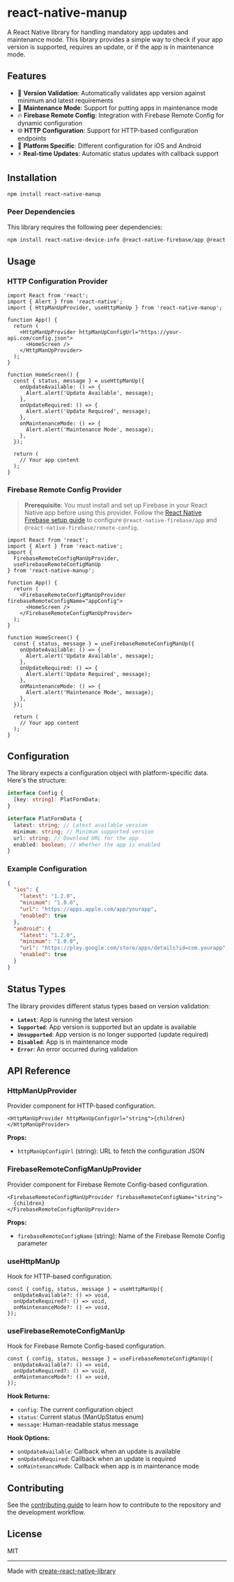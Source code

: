 # react-native-manup

A React Native library for handling mandatory app updates and maintenance mode. This library provides a simple way to check if your app version is supported, requires an update, or if the app is in maintenance mode.

## Features

- 🔄 **Version Validation**: Automatically validates app version against minimum and latest requirements
- 🚧 **Maintenance Mode**: Support for putting apps in maintenance mode
- 🔥 **Firebase Remote Config**: Integration with Firebase Remote Config for dynamic configuration
- 🌐 **HTTP Configuration**: Support for HTTP-based configuration endpoints
- 📱 **Platform Specific**: Different configuration for iOS and Android
- ⚡ **Real-time Updates**: Automatic status updates with callback support

## Installation

```sh
npm install react-native-manup
```

### Peer Dependencies

This library requires the following peer dependencies:

```sh
npm install react-native-device-info @react-native-firebase/app @react-native-firebase/remote-config
```

## Usage

### HTTP Configuration Provider

```tsx
import React from 'react';
import { Alert } from 'react-native';
import { HttpManUpProvider, useHttpManUp } from 'react-native-manup';

function App() {
  return (
    <HttpManUpProvider httpManUpConfigUrl="https://your-api.com/config.json">
      <HomeScreen />
    </HttpManUpProvider>
  );
}

function HomeScreen() {
  const { status, message } = useHttpManUp({
    onUpdateAvailable: () => {
      Alert.alert('Update Available', message);
    },
    onUpdateRequired: () => {
      Alert.alert('Update Required', message);
    },
    onMaintenanceMode: () => {
      Alert.alert('Maintenance Mode', message);
    },
  });

  return (
    // Your app content
  );
}
```

### Firebase Remote Config Provider

> **Prerequisite**: You must install and set up Firebase in your React Native app before using this provider. Follow the [React Native Firebase setup guide](https://rnfirebase.io/#installation) to configure `@react-native-firebase/app` and `@react-native-firebase/remote-config`.

```tsx
import React from 'react';
import { Alert } from 'react-native';
import {
  FirebaseRemoteConfigManUpProvider,
  useFirebaseRemoteConfigManUp
} from 'react-native-manup';

function App() {
  return (
    <FirebaseRemoteConfigManUpProvider firebaseRemoteConfigName="appConfig">
      <HomeScreen />
    </FirebaseRemoteConfigManUpProvider>
  );
}

function HomeScreen() {
  const { status, message } = useFirebaseRemoteConfigManUp({
    onUpdateAvailable: () => {
      Alert.alert('Update Available', message);
    },
    onUpdateRequired: () => {
      Alert.alert('Update Required', message);
    },
    onMaintenanceMode: () => {
      Alert.alert('Maintenance Mode', message);
    },
  });

  return (
    // Your app content
  );
}
```

## Configuration

The library expects a configuration object with platform-specific data. Here's the structure:

```typescript
interface Config {
  [key: string]: PlatFormData;
}

interface PlatFormData {
  latest: string; // Latest available version
  minimum: string; // Minimum supported version
  url: string; // Download URL for the app
  enabled: boolean; // Whether the app is enabled
}
```

### Example Configuration

```json
{
  "ios": {
    "latest": "1.2.0",
    "minimum": "1.0.0",
    "url": "https://apps.apple.com/app/yourapp",
    "enabled": true
  },
  "android": {
    "latest": "1.2.0",
    "minimum": "1.0.0",
    "url": "https://play.google.com/store/apps/details?id=com.yourapp",
    "enabled": true
  }
}
```

## Status Types

The library provides different status types based on version validation:

- **`Latest`**: App is running the latest version
- **`Supported`**: App version is supported but an update is available
- **`Unsupported`**: App version is no longer supported (update required)
- **`Disabled`**: App is in maintenance mode
- **`Error`**: An error occurred during validation

## API Reference

### HttpManUpProvider

Provider component for HTTP-based configuration.

```tsx
<HttpManUpProvider httpManUpConfigUrl="string">{children}</HttpManUpProvider>
```

**Props:**

- `httpManUpConfigUrl` (string): URL to fetch the configuration JSON

### FirebaseRemoteConfigManUpProvider

Provider component for Firebase Remote Config-based configuration.

```tsx
<FirebaseRemoteConfigManUpProvider firebaseRemoteConfigName="string">
  {children}
</FirebaseRemoteConfigManUpProvider>
```

**Props:**

- `firebaseRemoteConfigName` (string): Name of the Firebase Remote Config parameter

### useHttpManUp

Hook for HTTP-based configuration.

```tsx
const { config, status, message } = useHttpManUp({
  onUpdateAvailable?: () => void,
  onUpdateRequired?: () => void,
  onMaintenanceMode?: () => void,
});
```

### useFirebaseRemoteConfigManUp

Hook for Firebase Remote Config-based configuration.

```tsx
const { config, status, message } = useFirebaseRemoteConfigManUp({
  onUpdateAvailable?: () => void,
  onUpdateRequired?: () => void,
  onMaintenanceMode?: () => void,
});
```

**Hook Returns:**

- `config`: The current configuration object
- `status`: Current status (ManUpStatus enum)
- `message`: Human-readable status message

**Hook Options:**

- `onUpdateAvailable`: Callback when an update is available
- `onUpdateRequired`: Callback when an update is required
- `onMaintenanceMode`: Callback when app is in maintenance mode

## Contributing

See the [contributing guide](CONTRIBUTING.md) to learn how to contribute to the repository and the development workflow.

## License

MIT

---

Made with [create-react-native-library](https://github.com/callstack/react-native-builder-bob)
